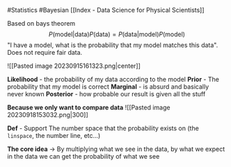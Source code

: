 #Statistics #Bayesian
[[Index - Data Science for Physical Scientists]]

Based on bays theorem
$$ P(\text{model}|\text{data})P(\text{data}) = P(\text{data}|\text{model})P(\text{model})$$
"I have a model, what is the probability that my model matches this data". Does not require fair data.

![[Pasted image 20230915161323.png|center]]

**Likelihood** - the probability of my data according to the model
**Prior** - The probability that my model is correct
**Marginal** - is absurd and basically never known
**Posterior** - how probable our result is given all the stuff

**Because we only want to compare data**
![[Pasted image 20230918153032.png|300]]

**Def** - Support 
The number space that the probability exists on (the `linspace`, the number line, etc...)

**The core idea** -> By multiplying what we see in the data, by what we expect in the data we can get the probability of what we see